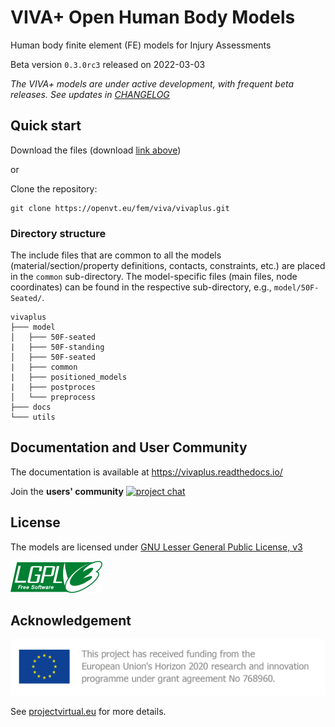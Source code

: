 # VIVA+ Open Human Body Models

Human body finite element (FE) models for Injury Assessments

Beta version `0.3.0rc3` released on 2022-03-03

*The VIVA+ models are under active development, with frequent beta releases. See updates in [CHANGELOG](CHANGELOG.md)*

## Quick start

Download the files (download [link above](https://virtual.openvt.eu/fem/viva/vivaplus/-/archive/master/vivaplus-master.zip))

or

Clone the repository:

```
git clone https://openvt.eu/fem/viva/vivaplus.git
```

### Directory structure

The include files that are common to all the models (material/section/property definitions, contacts, constraints, etc.) are placed in the `common` sub-directory. The model-specific files (main files, node coordinates) can be found in the respective sub-directory, e.g., `model/50F-Seated/`.

```
vivaplus
├─── model
│   ├─── 50F-seated
|   ├─── 50F-standing
│   ├─── 50F-seated
|   ├─── common
|   ├─── positioned_models
|   ├─── postproces
│   └─── preprocess
├─── docs
└─── utils
```

## Documentation and User Community

The documentation is available at <https://vivaplus.readthedocs.io/>

Join the **users' community** [![project chat](https://img.shields.io/badge/zulip-join_chat-brightgreen.svg)](https://vivaplus.zulipchat.com)

## License

The models are licensed under [GNU Lesser General Public License, v3](https://www.gnu.org/licenses/lgpl-3.0-standalone.html)

![LGPLv3)](docs/images/lgplv3.png)

## Acknowledgement

![VIRTUAL Funding](docs/images/VIRTUAL_EUFunding.png)

See [projectvirtual.eu](https://projectvirtual.eu/) for more details.